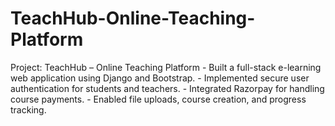 # TeachHub-Online-Teaching-Platform
Project: TeachHub – Online Teaching Platform - Built a full-stack e-learning web application using Django and Bootstrap. - Implemented secure user authentication for students and teachers. - Integrated Razorpay for handling course payments. - Enabled file uploads, course creation, and progress tracking.
